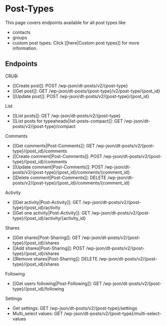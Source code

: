 # Post-Types

This page covers endpoints available for all post types like

* contacts
* groups
* custom post types. Click \[\[here\|Custom post types\]\] for more information.

## Endpoints

CRU~~D~~

* \[\[Create post\]\]: POST /wp-json/dt-posts/v2/{post-type}
* \[\[Get post\]\]: GET /wp-json/dt-posts/{post-type}/v2/post-type/{post\_id}
* \[\[Update post\]\]: POST /wp-json/dt-posts/v2/{post-type}/{post\_id}

List

* \[\[List posts\]\]: GET /wp-json/dt-posts/v2/{post-type}
* \[\[List posts for typeaheads\|list-posts-compact\]\]: GET /wp-json/dt-posts/v2/{post-type}/compact

Comments

* \[\[Get comments\|Post-Comments\]\]: GET /wp-json/dt-posts/v2/{post-type}/{post\_id}/comments
* \[\[Create comment\|Post-Comments\]\]: POST /wp-json/dt-posts/v2/{post-type}/{post\_id}/comments
* \[\[Update comment\|Post-Comments\]\]: POST /wp-json/dt-posts/v2/{post-type}/{post\_id}/comments/{comment\_id}
* \[\[Delete comment\|Post-Comments\]\]: DELETE /wp-json/dt-posts/v2/{post-type}/{post\_id}/comments/{comment\_id}

Activity

* \[\[Get activity\|Post-Activity\]\]: GET /wp-json/dt-posts/v2/{post-type}/{post\_id}/activity
* \[\[Get one activity\|Post-Activity\]\]: GET /wp-json/dt-posts/v2/{post-type}/{post\_id}/activity/{activity\_id}

Shares

* \[\[Get shares\|Post-Sharing\]\]: GET /wp-json/dt-posts/v2/{post-type}/{post\_id}/shares
* \[\[Add shares\|Post-Sharing\]\]: POST /wp-json/dt-posts/v2/{post-type}/{post\_id}/shares
* \[\[Remove shares\|Post-Sharing\]\]: DELETE /wp-json/dt-posts/v2/{post-type}/{post\_id}/shares

Following

* \[\[Get users following\|Post-Following\]\]: GET /wp-json/dt-posts/v2/{post-type}/{post\_id}/following

Settings

* Get settings: GET /wp-json/dt-posts/v2/{post-type}/settings
* Multi\_select values: GET /wp-json/dt-posts/v2/{post-type}/multi-select-values

